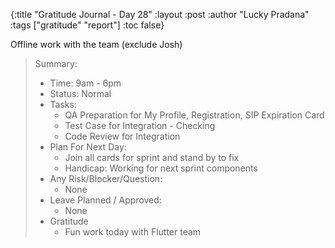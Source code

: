 {:title "Gratitude Journal - Day 28"
:layout :post
:author "Lucky Pradana"   
:tags  ["gratitude" "report"]
:toc false}

Offline work with the team (exclude Josh)

> Summary:
> - Time: 9am - 6pm
> - Status: Normal
> - Tasks:
>   - QA Preparation for My Profile, Registration, SIP Expiration Card
>   - Test Case for Integration - Checking
>   - Code Review for Integration
> - Plan For Next Day:
>   - Join all cards for sprint and stand by to fix   
>   - Handicap: Working for next sprint components
> - Any Risk/Blocker/Question:
>   - None
> - Leave Planned / Approved:
>   - None
> - Gratitude
>   - Fun work today with Flutter team
